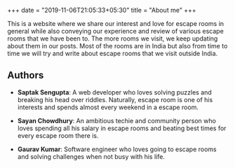 +++
date = "2019-11-06T21:05:33+05:30"
title = "About me"
+++

This is a website where we share our interest and love for escape rooms in general while also
conveying our experience and review of various escape rooms that we have been to. The more rooms
we visit, we keep updating about them in our posts. Most of the rooms are in India but also from time
to time we will try and write about escape rooms that we visit outside India.

## Authors

- **Saptak Sengupta**: A web developer who loves solving puzzles and breaking his head over riddles. Naturally, escape room is one of his interests and spends almost every weekend in a escape room.

- **Sayan Chowdhury**: An ambitious techie and community person who loves spending all his salary in escape rooms and beating best times for every escape room there is.

- **Gaurav Kumar**: Software engineer who loves going to escape rooms and solving challenges when not busy with his life.
